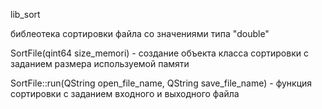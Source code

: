 lib_sort

библеотека сортировки файла со значениями типа "double"

SortFile(qint64 size_memori) - создание объекта класса сортировки с заданием размера используемой памяти

SortFile::run(QString open_file_name, QString save_file_name) - функция сортировки с заданием входного и выходного файла
